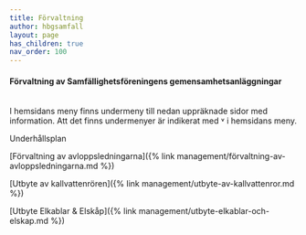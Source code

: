 ```yaml
---
title: Förvaltning
author: hbgsamfall
layout: page
has_children: true
nav_order: 100
---
```


#### **Förvaltning av Samfällighetsföreningens gemensamhetsanläggningar**
<BR>
I hemsidans meny finns undermeny till nedan uppräknade sidor med information. Att det finns undermenyer är indikerat med ˅ i hemsidans meny.  

Underhållsplan

[Förvaltning av avloppsledningarna]({% link management/förvaltning-av-avloppsledningarna.md %})  

[Utbyte av kallvattenrören]({% link management/utbyte-av-kallvattenror.md %})  

[Utbyte Elkablar & Elskåp]({% link management/utbyte-elkablar-och-elskap.md %})  
